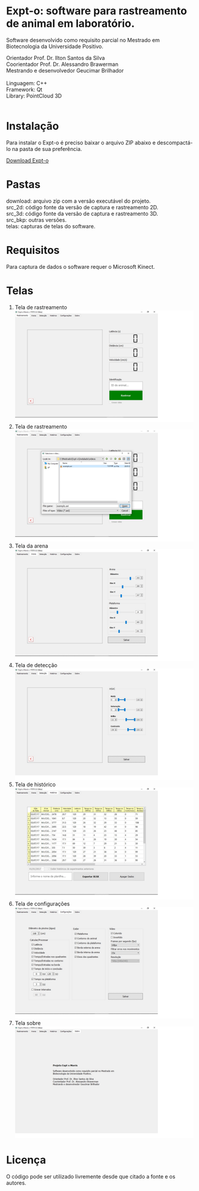 # Expt-o: software para rastreamento de animal em laboratório.

Software desenvolvido como requisito parcial no Mestrado em Biotecnologia da Universidade Positivo.

Orientador Prof. Dr. Ilton Santos da Silva<br>
Coorientador Prof. Dr. Alessandro Brawerman<br>
Mestrando e desenvolvedor Geucimar Brilhador<br>
<br>
Linguagem: C++<br>
Framework: Qt<br>
Library: PointCloud 3D<br>
<br>

# Instalação
Para instalar o Expt-o é preciso baixar o arquivo ZIP abaixo e descompactá-lo na pasta de sua preferência.<br>

[Download Expt-o](https://github.com/gilbriatore/expt-o/raw/main/download/Expt-o.zip)

# Pastas
download: arquivo zip com a versão executável do projeto.<br>
src_2d: código fonte da versão de captura e rastreamento 2D.<br>
src_3d: código fonte da versão de captura e rastreamento 3D.<br>
src_bkp: outras versões.<br>
telas: capturas de telas do software.<br>

# Requisitos
Para captura de dados o software requer o Microsoft Kinect.

# Telas

1. Tela de rastreamento<br>
![alt text](https://github.com/gilbriatore/expt-o/raw/main/Telas/01_rastreamento.jpg "Tela de rastreamento")<br>
2. Tela de rastreamento<br>
![alt text](https://github.com/gilbriatore/expt-o/raw/main/Telas/07_captura_01.jpg "Tela de rastreamento")<br>
3. Tela da arena<br>
![alt text](https://github.com/gilbriatore/expt-o/raw/main/Telas/02_arena.jpg "Tela da arena")<br>
4. Tela de detecção<br>
![alt text](https://github.com/gilbriatore/expt-o/raw/main/Telas/03_deteccao.jpg "Tela de detecção")<br>
5. Tela de histórico<br>
![alt text](https://github.com/gilbriatore/expt-o/raw/main/Telas/04_historico.jpg "Tela de histórico")<br>
6. Tela de configurações<br>
![alt text](https://github.com/gilbriatore/expt-o/raw/main/Telas/05_configuracoes.jpg "Tela de configurações")<br>
7. Tela sobre<br>
![alt text](https://github.com/gilbriatore/expt-o/raw/main/Telas/06_sobre.jpg "Tela sobre")

# Licença
O código pode ser utilizado livremente desde que citado a fonte e os autores.